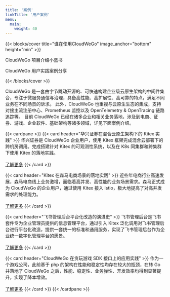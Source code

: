```yaml
---
title: '案例'
linkTitle: '用户案例'
menu:
  main:
    weight: 40
---
```


{{< blocks/cover title="谁在使用CloudWeGo" image_anchor="bottom" height="min" >}}

<p>
CloudWeGo 项目介绍小蓝书 &nbsp&nbsp
<a id="file_download_bluebook" href="https://github.com/cloudwego/community/raw/main/CloudWeGo_BlueBook_Project_Introduction.pdf"><i class="fas fa-download"></i></a>
</p>
<p class="lead mt-5">CloudWeGo 用户实践案例分享</p>

{{< /blocks/cover >}}

<div class="container l-container--padded">

<div class="row">
</div>

<div class="row">
<div class="col-12 col-lg-12">
<p class="my-3">
CloudWeGo 是一套由字节跳动开源的、可快速构建企业级云原生架构的中间件集合，专注于微服务通信与治理，具备高性能、高扩展性、高可靠的特点，满足不同业务在不同场景的诉求。
此外，CloudWeGo 也重视与云原生生态的集成，支持对接主流注册中心、Prometheus 监控以及 OpenTelemetry & OpenTracing 链路追踪等。
目前 CloudWeGo 已经在诸多企业和相关业务落地，涉及到电商、证券、游戏、企业软件、基础架构等诸多领域，详见下面案例介绍。
</p>

{{< cardpane >}}
{{< card header="华兴证券在混合云原生架构下的 Kitex 实践" >}}
华兴证券是 CloudWeGo 企业用户，使用 Kitex 框架完成混合云部署下的跨机房调用。完成搭建针对 Kitex 的可观测性系统，以及在 K8s 同集群和跨集群下使用 Kitex 的落地实践。<br/><br/>
<a href='{{< relref "huaxingsec" >}}'>了解更多</a>
{{< /card >}}

{{< card header="Kitex 在森马电商场景的落地实践" >}}
近些年电商行业高速发展，森马电商线上业务激增，面临着高并发、高性能的业务场景需求。森马正式成为 CloudWeGo 的企业用户，通过使用 Kitex 接入 Istio，极大地提高了对高并发需求的处理能力。<br/><br/>
<a href='{{< relref "semir" >}}'>了解更多</a>
{{< /card >}}

{{< card header="飞书管理后台平台化改造的演进史" >}}
飞书管理后台是飞书套件专为企业管理员提供的信息管理平台，通过引入 Kitex 泛化调用对飞书管理后台进行平台化改造，提供一套统一的标准和通用服务，实现了飞书管理后台作为企业统一数字化管理平台的愿景。<br/><br/>
<a href='{{< relref "feishu" >}}'>了解更多</a>
{{< /card >}}
    
{{< card header="CloudWeGo 在贪玩游戏 SDK 接口上的应用实践" >}}
作为一个游戏公司，此前基于 php 的架构在性能和稳定性均存在较大的瓶颈，在转 Go 并落地了 CloudWeGo 之后，性能、稳定性、业务弹性、开发效率均得到显著提升，实现了降本增效。<br/><br/>
<a href='{{< relref "tanwan" >}}'>了解更多</a>
{{< /card >}}
{{< /cardpane >}}

</div>
</div>
</div>

<script>
  document.getElementById("file_download_bluebook").addEventListener("click", function(){
    gtag('event', 'file_download_bluebook', {
      "event_name": "file_download_bluebook",
    });

  })
</script>
